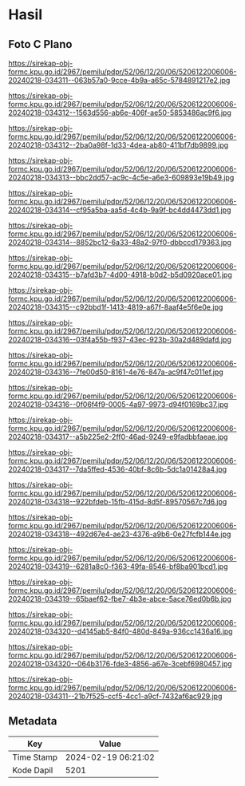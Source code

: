 # Hasil

## Foto C Plano

https://sirekap-obj-formc.kpu.go.id/2967/pemilu/pdpr/52/06/12/20/06/5206122006006-20240218-034311--063b57a0-9cce-4b9a-a65c-5784891217e2.jpg

https://sirekap-obj-formc.kpu.go.id/2967/pemilu/pdpr/52/06/12/20/06/5206122006006-20240218-034312--1563d556-ab6e-406f-ae50-5853486ac9f6.jpg

https://sirekap-obj-formc.kpu.go.id/2967/pemilu/pdpr/52/06/12/20/06/5206122006006-20240218-034312--2ba0a98f-1d33-4dea-ab80-411bf7db9899.jpg

https://sirekap-obj-formc.kpu.go.id/2967/pemilu/pdpr/52/06/12/20/06/5206122006006-20240218-034313--bbc2dd57-ac9c-4c5e-a6e3-609893e19b49.jpg

https://sirekap-obj-formc.kpu.go.id/2967/pemilu/pdpr/52/06/12/20/06/5206122006006-20240218-034314--cf95a5ba-aa5d-4c4b-9a9f-bc4dd4473dd1.jpg

https://sirekap-obj-formc.kpu.go.id/2967/pemilu/pdpr/52/06/12/20/06/5206122006006-20240218-034314--8852bc12-6a33-48a2-97f0-dbbccd179363.jpg

https://sirekap-obj-formc.kpu.go.id/2967/pemilu/pdpr/52/06/12/20/06/5206122006006-20240218-034315--b7afd3b7-4d00-4918-b0d2-b5d0920ace01.jpg

https://sirekap-obj-formc.kpu.go.id/2967/pemilu/pdpr/52/06/12/20/06/5206122006006-20240218-034315--c92bbd1f-1413-4819-a67f-8aaf4e5f6e0e.jpg

https://sirekap-obj-formc.kpu.go.id/2967/pemilu/pdpr/52/06/12/20/06/5206122006006-20240218-034316--03f4a55b-f937-43ec-923b-30a2d489dafd.jpg

https://sirekap-obj-formc.kpu.go.id/2967/pemilu/pdpr/52/06/12/20/06/5206122006006-20240218-034316--7fe00d50-8161-4e76-847a-ac9f47c011ef.jpg

https://sirekap-obj-formc.kpu.go.id/2967/pemilu/pdpr/52/06/12/20/06/5206122006006-20240218-034316--0f06f4f9-0005-4a97-9973-d94f0169bc37.jpg

https://sirekap-obj-formc.kpu.go.id/2967/pemilu/pdpr/52/06/12/20/06/5206122006006-20240218-034317--a5b225e2-2ff0-46ad-9249-e9fadbbfaeae.jpg

https://sirekap-obj-formc.kpu.go.id/2967/pemilu/pdpr/52/06/12/20/06/5206122006006-20240218-034317--7da5ffed-4536-40bf-8c6b-5dc1a01428a4.jpg

https://sirekap-obj-formc.kpu.go.id/2967/pemilu/pdpr/52/06/12/20/06/5206122006006-20240218-034318--922bfdeb-15fb-415d-8d5f-89570567c7d6.jpg

https://sirekap-obj-formc.kpu.go.id/2967/pemilu/pdpr/52/06/12/20/06/5206122006006-20240218-034318--492d67e4-ae23-4376-a9b6-0e27fcfb144e.jpg

https://sirekap-obj-formc.kpu.go.id/2967/pemilu/pdpr/52/06/12/20/06/5206122006006-20240218-034319--6281a8c0-f363-49fa-8546-bf8ba901bcd1.jpg

https://sirekap-obj-formc.kpu.go.id/2967/pemilu/pdpr/52/06/12/20/06/5206122006006-20240218-034319--65baef62-fbe7-4b3e-abce-5ace76ed0b6b.jpg

https://sirekap-obj-formc.kpu.go.id/2967/pemilu/pdpr/52/06/12/20/06/5206122006006-20240218-034320--d4145ab5-84f0-480d-849a-936cc1436a16.jpg

https://sirekap-obj-formc.kpu.go.id/2967/pemilu/pdpr/52/06/12/20/06/5206122006006-20240218-034320--064b3176-fde3-4856-a67e-3cebf6980457.jpg

https://sirekap-obj-formc.kpu.go.id/2967/pemilu/pdpr/52/06/12/20/06/5206122006006-20240218-034311--21b7f525-ccf5-4cc1-a9cf-7432af6ac929.jpg


## Metadata

| Key        | Value               |
| ---------- | ------------------- |
| Time Stamp | 2024-02-19 06:21:02 |
| Kode Dapil | 5201                |



